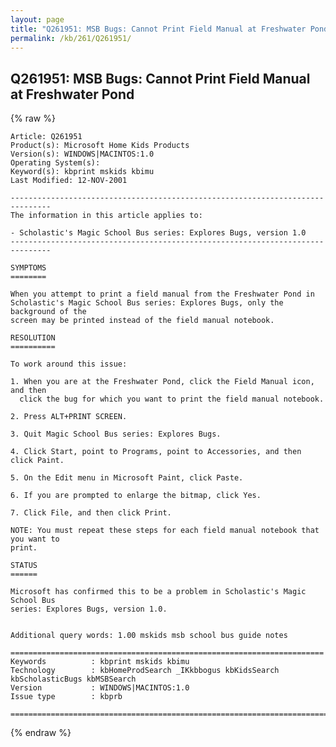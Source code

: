```yaml
---
layout: page
title: "Q261951: MSB Bugs: Cannot Print Field Manual at Freshwater Pond"
permalink: /kb/261/Q261951/
---
```


## Q261951: MSB Bugs: Cannot Print Field Manual at Freshwater Pond

{% raw %}

	Article: Q261951
	Product(s): Microsoft Home Kids Products
	Version(s): WINDOWS|MACINTOS:1.0
	Operating System(s): 
	Keyword(s): kbprint mskids kbimu
	Last Modified: 12-NOV-2001
	
	-------------------------------------------------------------------------------
	The information in this article applies to:
	
	- Scholastic's Magic School Bus series: Explores Bugs, version 1.0 
	-------------------------------------------------------------------------------
	
	SYMPTOMS
	========
	
	When you attempt to print a field manual from the Freshwater Pond in
	Scholastic's Magic School Bus series: Explores Bugs, only the background of the
	screen may be printed instead of the field manual notebook.
	
	RESOLUTION
	==========
	
	To work around this issue:
	
	1. When you are at the Freshwater Pond, click the Field Manual icon, and then
	  click the bug for which you want to print the field manual notebook.
	
	2. Press ALT+PRINT SCREEN.
	
	3. Quit Magic School Bus series: Explores Bugs.
	
	4. Click Start, point to Programs, point to Accessories, and then click Paint.
	
	5. On the Edit menu in Microsoft Paint, click Paste.
	
	6. If you are prompted to enlarge the bitmap, click Yes.
	
	7. Click File, and then click Print.
	
	NOTE: You must repeat these steps for each field manual notebook that you want to
	print.
	
	STATUS
	======
	
	Microsoft has confirmed this to be a problem in Scholastic's Magic School Bus
	series: Explores Bugs, version 1.0.
	
	
	Additional query words: 1.00 mskids msb school bus guide notes
	
	======================================================================
	Keywords          : kbprint mskids kbimu 
	Technology        : kbHomeProdSearch _IKkbbogus kbKidsSearch kbScholasticBugs kbMSBSearch
	Version           : WINDOWS|MACINTOS:1.0
	Issue type        : kbprb
	
	=============================================================================
	

{% endraw %}
